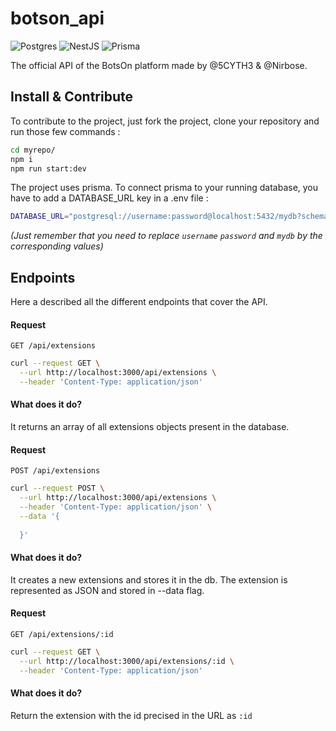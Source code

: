 # botson_api
![Postgres](https://img.shields.io/badge/postgres-%23316192.svg?style=for-the-badge&logo=postgresql&logoColor=white)
![NestJS](https://img.shields.io/badge/nestjs-%23E0234E.svg?style=for-the-badge&logo=nestjs&logoColor=white)
![Prisma](https://img.shields.io/badge/Prisma-3982CE?style=for-the-badge&logo=Prisma&logoColor=white)

The official API of the BotsOn platform made by @5CYTH3 & @Nirbose.
## Install & Contribute
To contribute to the project, just fork the project, clone your repository and run those few commands :

```bash
cd myrepo/
npm i
npm run start:dev
```

The project uses prisma. To connect prisma to your running database, you have to add a DATABASE_URL key in a .env file :
```bash
DATABASE_URL="postgresql://username:password@localhost:5432/mydb?schema=public"
```
*(Just remember that you need to replace `username` `password` and `mydb` by the corresponding values)*

## Endpoints
Here a described all the different endpoints that cover the API.

#### Request
`GET /api/extensions`
```bash
curl --request GET \
  --url http://localhost:3000/api/extensions \
  --header 'Content-Type: application/json'
```

#### What does it do?
It returns an array of all extensions objects present in the database.



#### Request
`POST /api/extensions`
```bash
curl --request POST \
  --url http://localhost:3000/api/extensions \
  --header 'Content-Type: application/json' \
  --data '{
	
  }'
```

#### What does it do?
It creates a new extensions and stores it in the db. The extension is represented as JSON and stored in --data flag.



#### Request
`GET /api/extensions/:id`
```bash
curl --request GET \
  --url http://localhost:3000/api/extensions/:id \
  --header 'Content-Type: application/json'
```


#### What does it do?
Return the extension with the id precised in the URL as `:id`